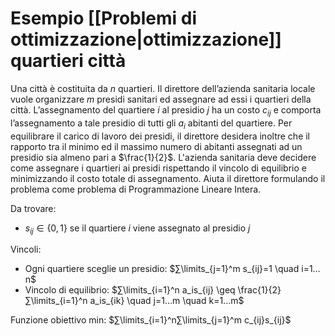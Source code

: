 # Esempio [[Problemi di ottimizzazione|ottimizzazione]] quartieri città

Una città è costituita da $n$ quartieri. Il direttore dell’azienda sanitaria locale vuole organizzare $m$ presidi sanitari ed assegnare ad essi i quartieri della città. L’assegnamento del quartiere $i$ al presidio $j$ ha un costo $c_{ij}$ e comporta l’assegnamento a tale presidio di tutti gli $a_i$ abitanti del quartiere. Per equilibrare il carico di lavoro dei presidi, il direttore desidera inoltre che il rapporto tra il minimo ed il massimo numero di abitanti assegnati ad un presidio sia almeno pari a $\frac{1}{2}$.
L'azienda sanitaria deve decidere come assegnare i quartieri ai presidi rispettando il vincolo di equilibrio e minimizzando il costo totale di assegnamento. Aiuta il direttore formulando il problema come problema di Programmazione Lineare Intera.

Da trovare:
- $s_{ij} ∈ \{0,1\}$ se il quartiere $i$ viene assegnato al presidio $j$

Vincoli:
- Ogni quartiere sceglie un presidio: $∑\limits_{j=1}^m s_{ij}=1 \quad i=1…n$
- Vincolo di equilibrio: $∑\limits_{i=1}^n a_is_{ij} \geq \frac{1}{2}∑\limits_{i=1}^n a_is_{ik} \quad j=1…m \quad k=1...m$

Funzione obiettivo min: $∑\limits_{i=1}^n∑\limits_{j=1}^m c_{ij}s_{ij}$